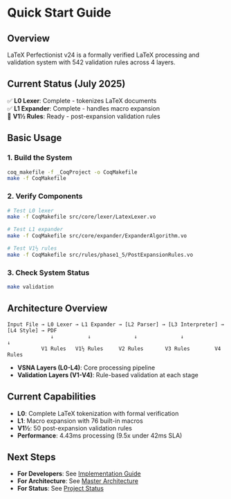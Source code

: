 # Quick Start Guide

## Overview

LaTeX Perfectionist v24 is a formally verified LaTeX processing and validation system with 542 validation rules across 4 layers.

## Current Status (July 2025)

✅ **L0 Lexer**: Complete - tokenizes LaTeX documents  
✅ **L1 Expander**: Complete - handles macro expansion  
🎯 **V1½ Rules**: Ready - post-expansion validation rules

## Basic Usage

### 1. Build the System
```bash
coq_makefile -f _CoqProject -o CoqMakefile
make -f CoqMakefile
```

### 2. Verify Components
```bash
# Test L0 lexer
make -f CoqMakefile src/core/lexer/LatexLexer.vo

# Test L1 expander  
make -f CoqMakefile src/core/expander/ExpanderAlgorithm.vo

# Test V1½ rules
make -f CoqMakefile src/rules/phase1_5/PostExpansionRules.vo
```

### 3. Check System Status
```bash
make validation
```

## Architecture Overview

```
Input File → L0 Lexer → L1 Expander → [L2 Parser] → [L3 Interpreter] → [L4 Style] → PDF
              ↓           ↓              ↓              ↓               ↓
           V1 Rules   V1½ Rules     V2 Rules       V3 Rules        V4 Rules
```

- **VSNA Layers (L0-L4)**: Core processing pipeline
- **Validation Layers (V1-V4)**: Rule-based validation at each stage

## Current Capabilities

- **L0**: Complete LaTeX tokenization with formal verification
- **L1**: Macro expansion with 76 built-in macros
- **V1½**: 50 post-expansion validation rules
- **Performance**: 4.43ms processing (9.5x under 42ms SLA)

## Next Steps

- **For Developers**: See [Implementation Guide](../developer/IMPLEMENTATION_GUIDE.md)
- **For Architecture**: See [Master Architecture](../developer/MASTER_ARCHITECTURE.md)
- **For Status**: See [Project Status](../internal/PROJECT_STATUS.md)